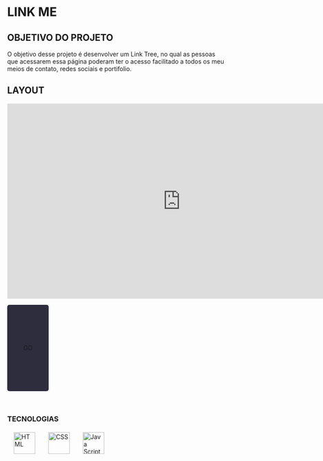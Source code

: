 # LINK ME

## OBJETIVO DO PROJETO
O objetivo desse projeto é desenvolver um Link Tree, no qual as pessoas que acessarem essa página poderam ter o acesso facilitado a todos
os meu meios de contato, redes sociais e portifolio.

## LAYOUT

<iframe style="border: 1px solid rgba(0, 0, 0, 0.1);" width="800" height="450" src="https://www.figma.com/embed?embed_host=share&url=https%3A%2F%2Fwww.figma.com%2Fproto%2FDZRZQxmAeSB11KfyffqiDD%2FProject-(Meus-LInks-%252F-My-Links)%3Fpage-id%3D0%253A1%26type%3Ddesign%26node-id%3D2-3%26viewport%3D-39%252C213%252C0.34%26t%3DhLOQlqPSWqLL87we-1%26scaling%3Dmin-zoom%26mode%3Ddesign" allowfullscreen></iframe>

<a style="display:flex;  justify-content: center;
  align-items: center; border-radius:5px; text-decoration: none; background:#2D2D3D; width:10vw; height: 5vh;" target="_blank" class="fcc-btn" href="https://www.figma.com/file/DZRZQxmAeSB11KfyffqiDD/Project-(Meus-LInks-%2F-My-Links)?type=design&node-id=0%3A1&mode=design&t=SwxhRSUUPCDCdt0b-1">GO</a>  

<br>

### TECNOLOGIAS 
<div style="display:flex;">
   <img style="width:50px; margin:5px 15px;" src="https://cdn-icons-png.flaticon.com/128/732/732212.png" alt="HTML">

   <img style="width:50px; margin:5px 15px;" src="https://cdn-icons-png.flaticon.com/128/732/732190.png" alt="CSS">

   <img style="width:50px; margin:5px 15px;" src="https://logospng.org/download/javascript/logo-javascript-1024.png" alt="Java Script">
</div>